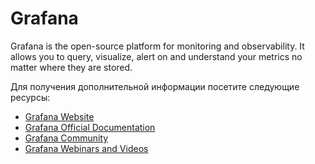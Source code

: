 # Grafana

Grafana is the open-source platform for monitoring and observability. It allows you to query, visualize, alert on and understand your metrics no matter where they are stored.

Для получения дополнительной информации посетите следующие ресурсы:

- [Grafana Website](https://grafana.com/)
- [Grafana Official Documentation](https://grafana.com/docs/)
- [Grafana Community](https://community.grafana.com/)
- [Grafana Webinars and Videos](https://grafana.com/videos/)
